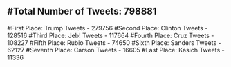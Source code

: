#Total Number of Tweets: 798881 
---
#First Place: Trump Tweets - 279756
#Second Place: Clinton Tweets - 128516
#Third Place: Jeb! Tweets - 117664
#Fourth Place: Cruz Tweets - 108227
#Fifth Place: Rubio Tweets - 74650
#Sixth Place: Sanders Tweets - 62127
#Seventh Place: Carson Tweets - 16605
#Last Place: Kasich Tweets - 11336

